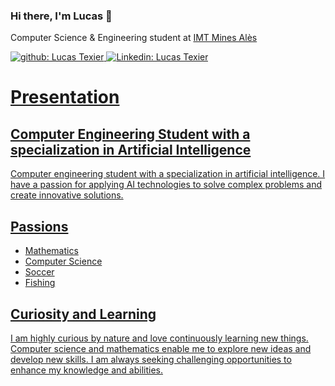 ### Hi there, I'm Lucas 👋

<p>Computer Science & Engineering student at <a href="https://www.imt-mines-ales.fr/">IMT Mines Alès
</p>

![github: Lucas Texier](https://img.shields.io/badge/-Github-black?style=flat-square&logo=Github&logoColor=white)
![Linkedin: Lucas Texier](https://img.shields.io/badge/-Lucas-blue?style=flat-square&logo=Linkedin&logoColor=white)

<body>
  <h1>Presentation</h1>

  <h2>Computer Engineering Student with a specialization in Artificial Intelligence</h2>
  <p>Computer engineering student with a specialization in artificial intelligence. I have a passion for applying AI technologies to solve complex problems and create innovative solutions.</p>

  <h2>Passions</h2>
  <ul>
    <li>Mathematics</li>
    <li>Computer Science</li>
    <li>Soccer</li>
    <li>Fishing</li>
  </ul>

  <h2>Curiosity and Learning</h2>
  <p>I am highly curious by nature and love continuously learning new things. Computer science and mathematics enable me to explore new ideas and develop new skills. I am always seeking challenging opportunities to enhance my knowledge and abilities.</p>
</body>
